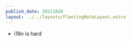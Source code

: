 ```yaml
---
publish_date: 20211028    
layout: ../../layouts/FleetingNoteLayout.astro
---
```

- i18n is hard